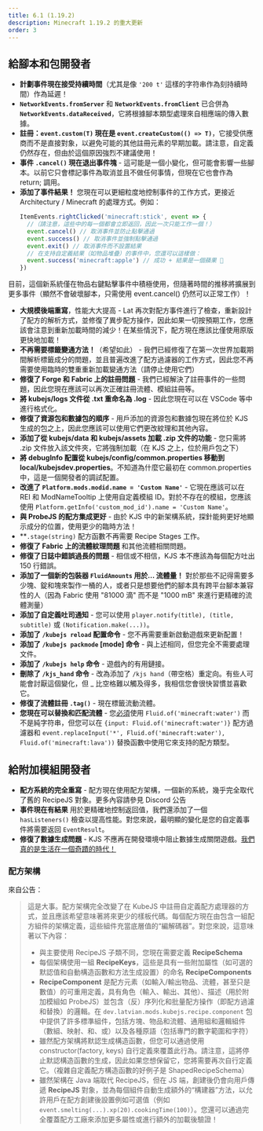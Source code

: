 ```yaml
---
title: 6.1 (1.19.2)
description: Minecraft 1.19.2 的重大更新
order: 3
---
```


## 給腳本和包開發者

- **計劃事件現在接受持續時間**（尤其是像 `'200 t'` 這樣的字符串作為刻持續時間）作為延遲！
- **`NetworkEvents.fromServer`** 和 **`NetworkEvents.fromClient`** 已合併為 **`NetworkEvents.dataReceived`**，它將根據腳本類型處理來自相應端的傳入數據。
- **註冊：`event.custom(T)` 現在是 `event.createCustom(() => T)`**，它接受供應商而不是直接對象，以避免可能的其他註冊元素的早期加載。請注意，自定義仍然存在，但由於這個原因強烈不建議使用！
- **事件 `.cancel()` 現在退出事件塊** - 這可能是一個小變化，但可能會影響一些腳本。以前它只會標記事件為取消並且不做任何事情，但現在它也會作為 return; 調用。
- **添加了事件結果！** 您現在可以更細粒度地控制事件的工作方式，更接近 Architectury / Minecraft 的處理方式。例如：
  ```js
  ItemEvents.rightClicked('minecraft:stick', event => {
    //（請注意，這些中的每一個都會立即返回，因此一次只能工作一個！）
    event.cancel() // 取消事件並防止點擊通過
    event.success() // 取消事件並強制點擊通過
    event.exit() // 取消事件而不設置結果
    // 在支持自定義結果（如物品堆疊）的事件中，您還可以這樣做：
    event.success('minecraft:apple') // 成功 + 結果是一個蘋果 🍎
  })
  ```

目前，這個新系統僅在物品右鍵點擊事件中積極使用，但隨著時間的推移將擴展到更多事件（顯然不會破壞腳本，只需使用 event.cancel() 仍然可以正常工作）！

- **大規模後端重寫**，性能大大提高 - Lat 再次對配方事件進行了檢查，重新設計了配方的解析方式，並修復了異步配方操作，因此如果一切按預期工作，您應該會注意到重新加載時間的減少！在某些情況下，配方現在應該比僅使用原版更快地加載！
- **不再需要標籤變通方法！**（希望如此） - 我們已經修復了在第一次世界加載期間解析標籤成分的問題，並且普遍改進了配方過濾器的工作方式，因此您不再需要使用臨時的雙重重新加載變通方法（請停止使用它們）
- **修復了 Forge 和 Fabric 上的註冊問題** - 我們已經解決了註冊事件的一些問題，因此您現在應該可以再次正確註冊流體、模組註冊等。
- **將 kubejs/logs 文件從 .txt 重命名為 .log** - 因此您現在可以在 VSCode 等中進行格式化。
- **修復了資源包和數據包的順序** - 用戶添加的資源包和數據包現在將位於 KJS 生成的包之上，因此您應該可以使用它們更改紋理和其他內容。
- **添加了從 kubejs/data 和 kubejs/assets 加載 .zip 文件的功能** - 您只需將 .zip 文件放入該文件夾，它將強制加載（在 KJS 之上，位於用戶包之下）
- **將 debugInfo 配置從 kubejs/config/common.properties 移動到 local/kubejsdev.properties**。不知道為什麼它最初在 common.properties 中，這是一個開發者的調試配置。
- **改進了 `Platform.mods.modid.name = 'Custom Name'`** - 它現在應該可以在 REI 和 ModNameTooltip 上使用自定義模組 ID。對於不存在的模組，您應該使用 `Platform.getInfo('custom_mod_id').name = 'Custom Name'`。
- **與 ProbeJS 的配方集成更好** - 由於 KJS 中的新架構系統，探針能夠更好地顯示成分的位置，使用更少的臨時方法！
- **`.stage(string)` 配方函數不再需要 Recipe Stages 工作。
- **修復了 Fabric 上的流體紋理問題** 和其他流體相關問題。
- **修復了日誌中錯誤過長的問題** - 相信或不相信，KJS 本不應該為每個配方吐出 150 行錯誤。
- **添加了一個新的包裝器 `FluidAmounts` 用於... 流體量！** 對於那些不記得需要多少塊、錠和塊來製作一桶的人，或者只是想要他們的腳本具有跨平台腳本兼容性的人（因為 Fabric 使用 "81000 滴" 而不是 "1000 mB" 來進行更精確的流體測量）
- **添加了自定義吐司通知** - 您可以使用 `player.notify(title), (title, subtitle)` 或 `(Notification.make(...))`。
- **添加了 `/kubejs reload` 配置命令** - 您不再需要重新啟動遊戲來更新配置！
- **添加了 `/kubejs packmode` [mode] 命令** - 與上述相同，但您完全不需要處理文件。
- **添加了 `/kubejs help` 命令** - 遊戲內的有用鏈接。
- **刪除了 `/kjs_hand` 命令** - 改為添加了 `/kjs hand`（帶空格）重定向。有些人可能會討厭這個變化，但 _ 比空格難以觸及得多，我相信您會很快習慣並喜歡它。
- **修復了流體註冊 `.tag()`** - 現在標籤流動流體。
- **您現在可以替換和匹配流體** - 您<u>必須</u>使用 `Fluid.of('minecraft:water')` 而不是純字符串，但您可以在 `{input: Fluid.of('minecraft:water')}` 配方過濾器和 `event.replaceInput('*', Fluid.of('minecraft:water'), Fluid.of('minecraft:lava'))` 替換函數中使用它來支持的配方類型。

## 給附加模組開發者

- **配方系統的完全重寫** - 配方現在使用配方架構，一個新的系統，幾乎完全取代了舊的 RecipeJS 對象。更多內容請參見 Discord 公告
- **事件現在有結果** 用於更精確地控制返回值，我們還添加了一個 `hasListeners()` 檢查以提高性能。對您來說，最明顯的變化是您的自定義事件將需要返回 `EventResult`。
- **修復了數據生成問題** - KJS 不應再在開發環境中阻止數據生成關閉遊戲。[我們真的是生活在一個奇蹟的時代！](https://www.youtube.com/watch?v=TiWWvDrIpIE)

### 配方架構

來自公告：

> 這是大事。配方架構完全改變了在 KubeJS 中註冊自定義配方處理器的方式，並且應該希望意味著將來更少的樣板代碼。每個配方現在由包含一組配方組件的架構定義，這些組件充當底層值的“編解碼器”。對您來說，這意味著以下內容：
>
> - 與主要使用 RecipeJS 子類不同，您現在需要定義 **RecipeSchema**
> - 每個架構使用一組 **RecipeKeys**，這些是具有一些附加屬性（如可選的默認值和自動構造函數和方法生成設置）的命名 **RecipeComponents**
> - **RecipeComponent** 是配方元素（如輸入/輸出物品、流體，甚至只是數值）的可重用定義，具有角色（輸入、輸出、其他）、描述（用於附加模組如 ProbeJS）並包含（反）序列化和批量配方操作（即配方過濾和替換）的邏輯。在 `dev.latvian.mods.kubejs.recipe.component` 包中提供了許多標準組件，包括方塊、物品和流體、通用組和邏輯組件（數組、映射、和、或）以及各種原語（包括專門的數字範圍和字符）
> - 雖然配方架構將默認生成構造函數，但您可以通過使用 constructor(factory, keys) 自行定義來覆蓋此行為。請注意，這將停止默認構造函數的生成，因此如果您想保留它，您將需要再次自行定義它。（複雜自定義配方構造函數的好例子是 ShapedRecipeSchema）
> - 雖然架構在 Java 端取代 RecipeJS，但在 JS 端，創建後仍會向用戶傳遞 **RecipeJS** 對象，並為每個組件自動生成額外的“構建器”方法，以允許用戶在配方創建後設置例如可選值（例如 `event.smelting(...).xp(20).cookingTime(100)`）。您還可以通過完全覆蓋配方工廠來添加更多屬性或進行額外的加載後驗證！